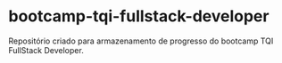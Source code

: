 # bootcamp-tqi-fullstack-developer
 Repositório criado para armazenamento de progresso do bootcamp TQI FullStack Developer.
